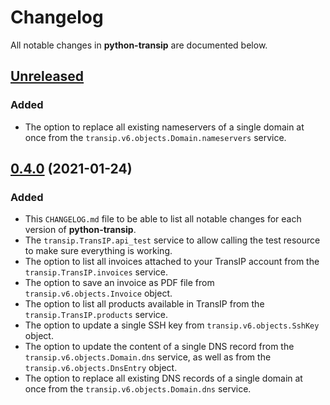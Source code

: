 # Changelog
All notable changes in **python-transip** are documented below.

## [Unreleased]
### Added
- The option to replace all existing nameservers of a single domain at once from the `transip.v6.objects.Domain.nameservers` service.

## [0.4.0] (2021-01-24)
### Added
- This `CHANGELOG.md` file to be able to list all notable changes for each version of **python-transip**.
- The `transip.TransIP.api_test` service to allow calling the test resource to make sure everything is working.
- The option to list all invoices attached to your TransIP account from the `transip.TransIP.invoices` service.
- The option to save an invoice as PDF file from `transip.v6.objects.Invoice` object.
- The option to list all products available in TransIP from the `transip.TransIP.products` service.
- The option to update a single SSH key from `transip.v6.objects.SshKey` object.
- The option to update the content of a single DNS record from the `transip.v6.objects.Domain.dns` service, as well as from the `transip.v6.objects.DnsEntry` object.
- The option to replace all existing DNS records of a single domain at once from the `transip.v6.objects.Domain.dns` service.

[Unreleased]: https://github.com/roaldnefs/python-transip/compare/v0.4.0...HEAD
[0.4.0]: https://github.com/roaldnefs/python-transip/compare/v0.3.0...v0.4.0
